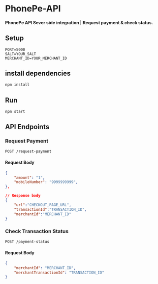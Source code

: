 # PhonePe-API
#### PhonePe API Sever side integration | Request payment & check status.



## Setup
<!-- tell to create an .env file with followining data : -->

```.env
PORT=5000
SALT=YOUR_SALT
MERCHANT_ID=YOUR_MERCHANT_ID
```

## install dependencies
```bash
npm install
```

## Run
```bash
npm start
```

## API Endpoints

### Request Payment
```bash
POST /request-payment
```
#### Request Body
```json
{
    "amount": "1",
    "mobileNumber": "9999999999",
},

// Response body
{
    "url":"CHECKOUT_PAGE_URL",
    "transactionId":"TRANSACTION_ID",
    "merchantId":"MERCHANT_ID"
}
```


### Check Transaction Status
```bash
POST /payment-status
```

#### Request Body
```json
{
    "merchantId": "MERCHANT_ID",
    "merchantTransactionId": "TRANSACTION_ID"
}
